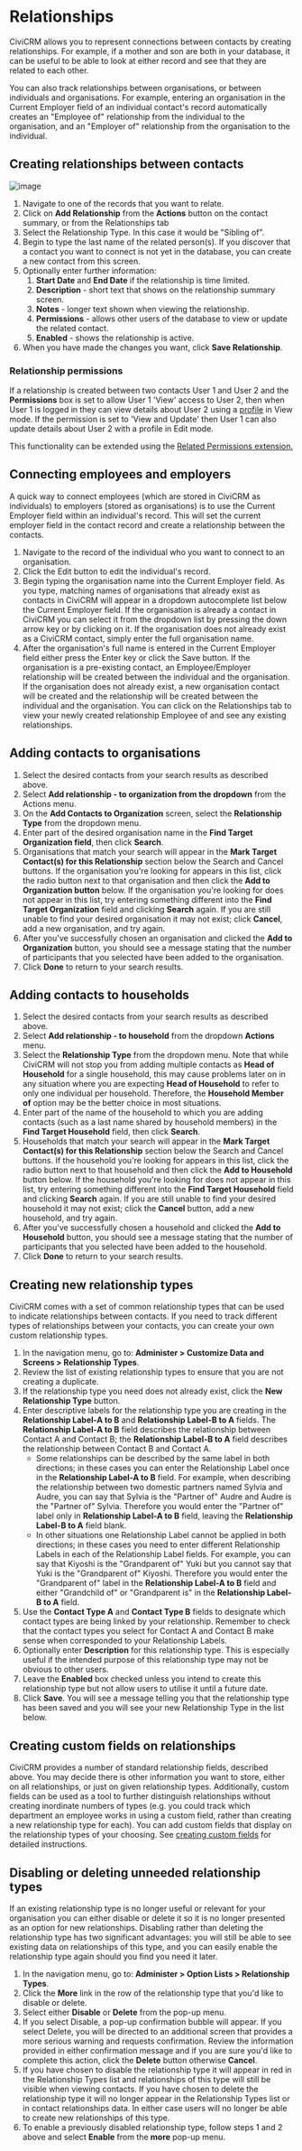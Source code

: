 # Relationships

CiviCRM allows you to represent connections between contacts by creating
relationships. For example, if a mother and son are both in your
database, it can be useful to be able to look at either record and see
that they are related to each other.

You can also track relationships between organisations, or between
individuals and organisations. For example, entering an organisation in
the Current Employer field of an individual contact's record
automatically creates an "Employee of" relationship from the individual
to the organisation, and an "Employer of" relationship from the
organisation to the individual.

## Creating relationships between contacts

![image](img/5.5_Add_Relationship.png)

1.  Navigate to one of the records that you want to relate.
2.  Click on **Add Relationship** from the **Actions** button on the
    contact summary, or from the Relationships tab
3.  Select the Relationship Type. In this case it would be "Sibling
    of".
4.  Begin to type the last name of the related person(s). If you
    discover that a contact you want to connect is not yet in the
    database, you can create a new contact from this screen.
5.  Optionally enter further information:
    1. **Start Date** and **End Date** if the relationship is time limited.
    2. **Description** - short text that shows on the relationship summary screen.
    3. **Notes** - longer text shown when viewing the relationship.
    4. **Permissions** - allows other users of the database to view or
    update the related contact.
    5. **Enabled** - shows the relationship is active.
6.  When you have made the changes you want, click **Save
    Relationship**.

### Relationship permissions

If a relationship is created between two contacts User 1 and User 2 and
the **Permissions** box is set to allow User 1 'View' access to User 2,
then when User 1 is logged in they can view details about User 2 using
a [profile](organising-your-data/profiles.md) in View mode. If the
permission is set to 'View and Update' then User 1 can also update
details about User 2 with a profile in Edit mode.

This functionality can be extended using the [Related Permissions
extension.](https://github.com/eileenmcnaughton/nz.co.fuzion.relatedpermissions)

## Connecting employees and employers

A quick way to connect employees (which are stored in CiviCRM as
individuals) to employers (stored as organisations) is to use the
Current Employer field within an individual's record. This will set the
current employer field in the contact record and create a relationship
between the contacts.

1.  Navigate to the record of the individual who you want to connect to
    an organisation.
2.  Click the Edit button to edit the individual's record.
3.  Begin typing the organisation name into the Current Employer field.
    As you type, matching names of organisations that already exist as
    contacts in CiviCRM will appear in a dropdown autocomplete list
    below the Current Employer field. If the organisation is already a
    contact in CiviCRM you can select it from the dropdown list by
    pressing the down arrow key or by clicking on it. If the
    organisation does not already exist as a CiviCRM contact, simply
    enter the full organisation name.
4.  After the organisation's full name is entered in the Current
    Employer field either press the Enter key or click the Save button.
    If the organisation is a pre-existing contact, an Employee/Employer
    relationship will be created between the individual and the
    organisation. If the organisation does not already exist, a new
    organisation contact will be created and the relationship will be
    created between the individual and the organisation. You can click
    on the Relationships tab to view your newly created relationship
    Employee of and see any existing relationships.

## Adding contacts to organisations

1.  Select the desired contacts from your search results as described
    above.
2.  Select **Add relationship - to organization from the dropdown** from the Actions menu.
3.  On the **Add Contacts to Organization** screen, select the **Relationship
    Type** from the dropdown menu.
4.  Enter part of the desired organisation name in the **Find Target
    Organization field**, then click **Search**.
5.  Organisations that match your search will appear in the **Mark Target
    Contact(s) for this Relationship** section below the Search and
    Cancel buttons. If the organisation you're looking for appears in
    this list, click the radio button next to that organisation and then
    click the **Add to Organization button** below. If the organisation
    you're looking for does not appear in this list, try entering
    something different into the **Find Target Organization** field and
    clicking **Search** again. If you are still unable to find your desired
    organisation it may not exist; click **Cancel**, add a new organisation,
    and try again.
6.  After you've successfully chosen an organisation and clicked the **Add
    to Organization** button, you should see a message stating that the
    number of participants that you selected have been added to the
    organisation.
7.  Click **Done** to return to your search results.

## Adding contacts to households

1.  Select the desired contacts from your search results as described
    above.
2.  Select **Add relationship - to household** from the dropdown **Actions** menu.
3.  Select the **Relationship Type** from the dropdown menu. Note that while
    CiviCRM will not stop you from adding multiple contacts as **Head of
    Household** for a single household, this may cause problems later on
    in any situation where you are expecting **Head of Household** to refer
    to only one individual per household. Therefore, the **Household
    Member of** option may be the better choice in most situations.
4.  Enter part of the name of the household to which you are adding
    contacts (such as a last name shared by household members) in the
    **Find Target Household** field, then click **Search**.
5.  Households that match your search will appear in the **Mark Target
    Contact(s) for this Relationship** section below the Search and
    Cancel buttons. If the household you're looking for appears in this
    list, click the radio button next to that household and then click
    the **Add to Household** button below. If the household you're looking
    for does not appear in this list, try entering something different
    into the **Find Target Household** field and clicking **Search** again. If
    you are still unable to find your desired household it may not
    exist; click the **Cancel** button, add a new household, and try again.
6.  After you've successfully chosen a household and clicked the **Add to
    Household** button, you should see a message stating that the number
    of participants that you selected have been added to the household.
7.  Click **Done** to return to your search results.

## Creating new relationship types

CiviCRM comes with a set of common relationship types that can be
    used to indicate relationships between contacts. If you need to
    track different types of relationships between your contacts, you
    can create your own custom relationship types.

1.  In the navigation menu, go to: **Administer > Customize Data and
    Screens > Relationship Types**.
2.  Review the list of existing relationship types to ensure that you
    are not creating a duplicate.
3.  If the relationship type you need does not already exist, click the
    **New Relationship Type** button.
4.  Enter descriptive labels for the relationship type you are creating
    in the **Relationship Label-A to B** and **Relationship Label-B to A**
    fields. The **Relationship Label-A to B** field describes the
    relationship between Contact A and Contact B; the **Relationship
    Label-B to A** field describes the relationship between Contact B and
    Contact A.  
      -  Some relationships can be described by the same label in both
    directions; in these cases you can enter the Relationship Label once
    in the **Relationship Label-A to B** field. For example, when
    describing the relationship between two domestic partners named
    Sylvia and Audre, you can say that Sylvia is the "Partner of" Audre
    and Audre is the "Partner of" Sylvia. Therefore you would enter the
    "Partner of" label only in **Relationship Label-A to B** field,
    leaving the **Relationship Label-B to A** field blank.
      -  In other situations one Relationship Label cannot be applied in both
    directions; in these cases you need to enter different Relationship
    Labels in each of the Relationship Label fields. For example, you
    can say that Kiyoshi is the "Grandparent of" Yuki but you cannot say
    that Yuki is the "Grandparent of" Kiyoshi. Therefore you would enter
    the "Grandparent of" label in the **Relationship Label-A to B** field
    and either "Grandchild of" or "Grandparent is" in the **Relationship
    Label-B to A** field.
7.  Use the **Contact Type A** and **Contact Type B** fields to designate which
    contact types are being linked by your relationship. Remember to
    check that the contact types you select for Contact A and Contact B
    make sense when corresponded to your Relationship Labels.
8.  Optionally enter **Description** for this relationship type. This is
    especially useful if the intended purpose of this relationship type
    may not be obvious to other users.
9.  Leave the **Enabled** box checked unless you intend to create this
    relationship type but not allow users to utilise it until a future
    date.
10. Click **Save**. You will see a message telling you that the relationship
    type has been saved and you will see your new Relationship Type in
    the list below.


## Creating custom fields on relationships

CiviCRM provides a number of standard relationship fields, described above. You may decide there is other information you want to store, either on all relationships, or just on given relationship types. Additionally, custom fields can be used as a tool to further distinguish relationships without creating inordinate numbers of types (e.g. you could track which department an employee works in using a custom field, rather than creating a new relationship type for each). You can add custom fields that display on the relationship types of your choosing. See [creating custom fields](organising-your-data/creating-custom-fields.md) for detailed instructions.


## Disabling or deleting unneeded relationship types

If an existing relationship type is no longer useful or relevant for
your organisation you can either disable or delete it so it is no longer
presented as an option for new relationships. Disabling rather than
deleting the relationship type has two significant advantages: you will
still be able to see existing data on relationships of this type, and
you can easily enable the relationship type again should you find you
need it later.

1.  In the navigation menu, go to: **Administer > Option Lists >
    Relationship Types**.
2.  Click the **More** link in the row of the relationship type that you'd
    like to disable or delete.
3.  Select either **Disable** or **Delete** from the pop-up menu.
4.  If you select Disable, a pop-up confirmation bubble will appear. If
    you select Delete, you will be directed to an additional screen that
    provides a more serious warning and requests confirmation. Review
    the information provided in either confirmation message and if you
    are sure you'd like to complete this action, click the **Delete**
    button otherwise **Cancel**.
5.  If you have chosen to disable the relationship type it will appear
    in red in the Relationship Types list and relationships of this type
    will still be visible when viewing contacts. If you have chosen to
    delete the relationship type it will no longer appear in the
    Relationship Types list or in contact relationships data. In either
    case users will no longer be able to create new relationships of
    this type.
6.  To enable a previously disabled relationship type, follow steps 1
    and 2 above and select **Enable** from the **more** pop-up menu.
